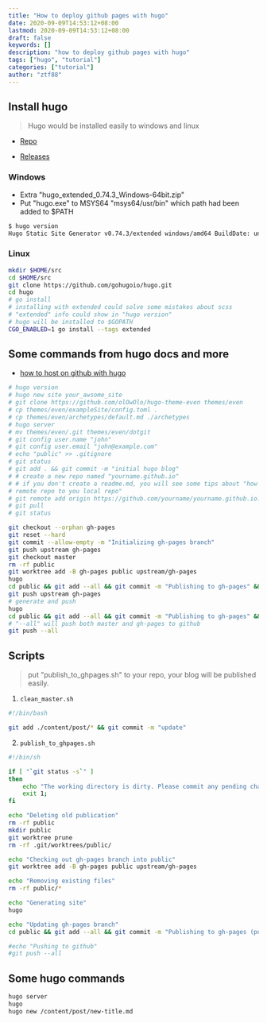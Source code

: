 ```yaml
---
title: "How to deploy github pages with hugo"
date: 2020-09-09T14:53:12+08:00
lastmod: 2020-09-09T14:53:12+08:00
draft: false
keywords: []
description: "how to deploy github pages with hugo"
tags: ["hugo", "tutorial"]
categories: ["tutorial"]
author: "ztf88"
---
```


## Install hugo

> Hugo would be installed easily to windows and linux

- [Repo](https://github.com/gohugoio/hugo)

- [Releases](https://github.com/gohugoio/hugo/releases)

### Windows

- Extra "hugo_extended_0.74.3_Windows-64bit.zip" 
- Put "hugo.exe" to MSYS64 "msys64/usr/bin" which path had been added to $PATH 
 
```bash
$ hugo version
Hugo Static Site Generator v0.74.3/extended windows/amd64 BuildDate: unknown
```
### Linux

```bash
mkdir $HOME/src
cd $HOME/src
git clone https://github.com/gohugoio/hugo.git
cd hugo
# go install
# installing with extended could solve some mistakes about scss 
# "extended" info could show in "hugo version" 
# hugo will be installed to $GOPATH
CGO_ENABLED=1 go install --tags extended
```

## Some commands from hugo docs and more 

- [how to host on github with hugo](https://gohugo.io/hosting-and-deployment/hosting-on-github/)

```bash
# hugo version
# hugo new site your_awsome_site
# git clone https://github.com/olOwOlo/hugo-theme-even themes/even
# cp themes/even/exampleSite/config.toml .
# cp themes/even/archetypes/default.md ./archetypes
# hugo server
# mv themes/even/.git themes/even/dotgit
# git config user.name "john"
# git config user.email "john@example.com"
# echo "public" >> .gitignore
# git status
# git add . && git commit -m "initial hugo blog"
# # create a new repo named "yourname.github.io"
# # if you don't create a readme.md, you will see some tips about "how to add
# remote repo to you local repo"
# git remote add origin https://github.com/yourname/yourname.github.io.git
# git pull 
# git status

git checkout --orphan gh-pages
git reset --hard
git commit --allow-empty -m "Initializing gh-pages branch"
git push upstream gh-pages
git checkout master
rm -rf public
git worktree add -B gh-pages public upstream/gh-pages
hugo
cd public && git add --all && git commit -m "Publishing to gh-pages" && cd ..
git push upstream gh-pages
# generate and push
hugo
cd public && git add --all && git commit -m "Publishing to gh-pages" && cd ..
# "--all" will push both master and gh-pages to github
git push --all 

```


## Scripts 

> put "publish_to_ghpages.sh" to your repo, your blog will be published easily.

1. `clean_master.sh`

```bash
#!/bin/bash

git add ./content/post/* && git commit -m "update"
```

2. `publish_to_ghpages.sh`


```bash
#!/bin/sh

if [ "`git status -s`" ]
then
    echo "The working directory is dirty. Please commit any pending changes."
    exit 1;
fi

echo "Deleting old publication"
rm -rf public
mkdir public
git worktree prune
rm -rf .git/worktrees/public/

echo "Checking out gh-pages branch into public"
git worktree add -B gh-pages public upstream/gh-pages

echo "Removing existing files"
rm -rf public/*

echo "Generating site"
hugo

echo "Updating gh-pages branch"
cd public && git add --all && git commit -m "Publishing to gh-pages (publish.sh)"

#echo "Pushing to github"
#git push --all
```

## Some hugo commands

```bash
hugo server
hugo
hugo new /content/post/new-title.md
```
